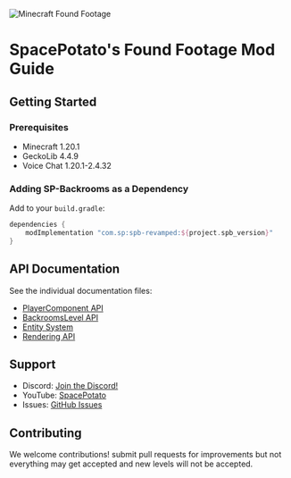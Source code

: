 ![Minecraft Found Footage](https://github.com/SpacePotatoee/SPBackrooms-Revamped/blob/master/MinecraftFoundFootage.png)

# SpacePotato's Found Footage Mod Guide

## Getting Started

### Prerequisites

- Minecraft 1.20.1
- GeckoLib 4.4.9
- Voice Chat 1.20.1-2.4.32

### Adding SP-Backrooms as a Dependency

Add to your `build.gradle`:

```gradle
dependencies {
    modImplementation "com.sp:spb-revamped:${project.spb_version}"
}
```

## API Documentation

See the individual documentation files:
- [PlayerComponent API](api/PlayerComponent.md)
- [BackroomsLevel API](api/BackroomsLevel.md)
- [Entity System](api/EntitySystem.md)
- [Rendering API](api/RenderingAPI.md)

## Support

- Discord: [Join the Discord!](https://discord.gg/z3sfGTdjEn)
- YouTube: [SpacePotato](https://www.youtube.com/@SpacePotatoee)
- Issues: [GitHub Issues](https://github.com/SpacePotatoee/MinecraftFoundFootage/issues)

## Contributing

We welcome contributions!  submit pull requests for improvements but not everything may get accepted and new levels will not be accepted.
